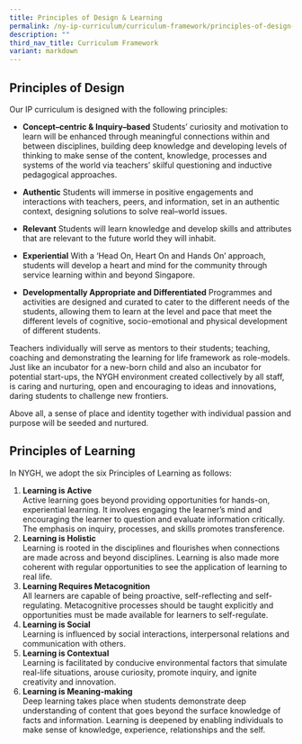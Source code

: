 ```yaml
---
title: Principles of Design & Learning
permalink: /ny-ip-curriculum/curriculum-framework/principles-of-design-learning/
description: ""
third_nav_title: Curriculum Framework
variant: markdown
---
```

## Principles of Design


Our IP curriculum is designed with the following principles:

* **Concept–centric &amp; Inquiry–based** Students’ curiosity and motivation to learn will be enhanced through meaningful connections within and between disciplines, building deep knowledge and developing levels of thinking to make sense of the content, knowledge, processes and systems of the world via teachers’ skilful questioning and inductive pedagogical approaches.

* **Authentic** Students will immerse in positive engagements and interactions with teachers, peers, and information, set in an authentic context, designing solutions to solve real–world issues.

* **Relevant** Students will learn knowledge and develop skills and attributes that are relevant to the future world they will inhabit.

* **Experiential** With a ‘Head On, Heart On and Hands On’ approach, students will develop a heart and mind for the community through service learning within and beyond Singapore.

* **Developmentally Appropriate and Differentiated** Programmes and activities are designed and curated to cater to the different needs of the students, allowing them to learn at the level and pace that meet the different levels of cognitive, socio-emotional and physical development of different students.

Teachers individually will serve as mentors to their students; teaching, coaching and demonstrating the learning for life framework as role-models. Just like an incubator for a new-born child and also an incubator for potential start-ups, the NYGH environment created collectively by all staff, is caring and nurturing, open and encouraging to ideas and innovations, daring students to challenge new frontiers.

Above all, a sense of place and identity together with individual passion and purpose will be seeded and nurtured.


## Principles of Learning


In NYGH, we adopt the six Principles of Learning as follows:


<ol>
<li><strong>Learning is Active</strong><br>Active learning goes beyond providing opportunities for hands-on, experiential learning. It involves engaging the learner’s mind and encouraging the learner to question and evaluate information critically. The emphasis on inquiry, processes, and skills promotes transference.</li>
<li><strong>Learning is Holistic</strong><br>Learning is rooted in the disciplines and flourishes when connections are made across and beyond disciplines. Learning is also made more coherent with regular opportunities to see the application of learning to real life.</li>
<li><strong>Learning Requires Metacognition</strong><br>All learners are capable of being proactive, self-reflecting and self-regulating. Metacognitive processes should be taught explicitly and opportunities must be made available for learners to self-regulate.</li>
<li><strong>Learning is Social</strong><br>Learning is influenced by social interactions, interpersonal relations and communication with others.</li>
<li><strong>Learning is Contextual</strong><br>Learning is facilitated by conducive environmental factors that simulate real-life situations, arouse curiosity, promote inquiry, and ignite creativity and innovation.</li>
<li><strong>Learning is Meaning-making</strong><br>Deep learning takes place when students demonstrate deep understanding of content that goes beyond the surface knowledge of facts and information. Learning is deepened by enabling individuals to make sense of knowledge, experience, relationships and the self.</li>
</ol>